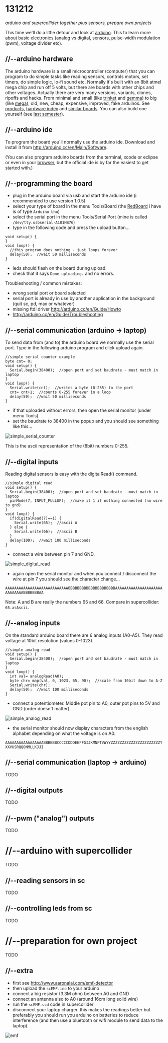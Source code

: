 131212
======

_arduino and supercollider together plus sensors, prepare own projects_

This time we'll do a little detour and look at [arduino](http://arduino.cc). This to learn more about basic electronics (analog vs digital, sensors, pulse-width modulation (pwm), voltage divider etc).

//--arduino hardware
--------------------
The arduino hardware is a small microcontroller (computer) that you can program to do simple tasks like reading sensors, controls motors, set timers, do simple logic, lo-fi sound etc. Normally it's built with an 8bit atmel mega chip and run off 5 volts, but there are boards with other chips and other voltages.
Actually there are very many versions, variants, clones, ripoffs and hacks. From minimal and small (like [trinket](http://www.adafruit.com/products/1501) and [gemma](http://www.adafruit.com/products/1222)) to big (like [mega](http://arduino.cc/en/Main/ArduinoBoardMega2560)), old, new, cheap, expensive, improved, fake arduinos. See [products](http://arduino.cc/en/Main/Products), [hardware index](http://arduino.cc/en/Main/Boards) and [similar boards](http://playground.arduino.cc/Main/SimilarBoards). You can also build one yourself (see [last semester](https://github.com/redFrik/udk09-Bits_and_Pieces/tree/master/udk130516)).

//--arduino ide
---------------
To program the board you'll normally use the arduino ide. Download and install it from <http://arduino.cc/en/Main/Software>.

(You can also program arduino boards from the terminal, xcode or eclipse or even in your [browser](http://codebender.cc), but the official ide is by far the easiest to get started with.)

//--programming the board
-------------------------

* plug in the arduino board via usb and start the arduino ide (i recommended to use version 1.0.5)
* select your type of board in the menu Tools/Board (the [RedBoard](https://www.sparkfun.com/products/11575) i have is of type `Arduino Uno`)
* select the serial port in the menu Tools/Serial Port (mine is called `/dev/tty.usbserial-A101NB76`)
* type in the following code and press the upload button...

```
void setup() {
}
void loop() {
  //this program does nothing - just loops forever
  delay(50);  //wait 50 milliseconds
}
```

* leds should flash on the board during upload.
* check that it says `Done uploading.` and no errors.

Troubleshooting / common mistakes:

* wrong serial port or board selected
* serial port is already in use by another application in the background (quit sc, pd, max or whatever)
* missing ftdi driver <http://arduino.cc/en/Guide/Howto>
* <http://arduino.cc/en/Guide/Troubleshooting>

//--serial communication (arduino -> laptop)
--------------------------------------------
To send data from (and to) the arduino board we normally use the serial port. Type in the following arduino program and click upload again.

```
//simple serial counter example
byte cnt= 0;
void setup() {
  Serial.begin(38400);  //open port and set baudrate - must match in laptop
}
void loop() {
  Serial.write(cnt);  //writes a byte (0-255) to the port
  cnt= cnt+1;  //counts 0-255 forever in a loop
  delay(50);  //wait 50 milliseconds
}
```

* if that uploaded without errors, then open the serial monitor (under menu Tools).
* set the baudrate to 38400 in the popup and you should see something like this...

![simple_serial_counter](https://raw.github.com/redFrik/udk10-Embedded_Systems/master/udk131212/simple_serial_counter.png)

This is the ascii representation of the (8bit) numbers 0-255.

//--digital inputs
------------------
Reading digital sensors is easy with the digitalRead() command. 

```
//simple digital read
void setup() {
  Serial.begin(38400);  //open port and set baudrate - must match in laptop
  pinMode(7, INPUT_PULLUP);  //make it 1 if nothing connected (no wire to gnd)
}
void loop() {
  if(digitalRead(7)==1) {
    Serial.write(65);  //ascii A
  } else {
    Serial.write(66);  //ascii B
  }
  delay(100);  //wait 100 milliseconds
}
```

* connect a wire between pin 7 and GND.

![simple_digital_read](https://raw.github.com/redFrik/udk10-Embedded_Systems/master/udk131212/simple_digital_read.jpg)

* again open the serial monitor and when you connect / disconnect the wire at pin 7 you should see the character change...

`AAAAAAAAAAAAAAAAAAAAAAAAAAAABBBBBBBBBBBBBBBBBBBBBAAAAAAAAAAAAAAAAAAAAAAAAAAAAABBBBBBBAA`

Note: A and B are really the numbers 65 and 66. Compare in supercollider: `65.asAscii`.

//--analog inputs
-----------------
On the standard arduino board there are 6 analog inputs (A0-A5). They read voltage at 10bit resolution (values 0-1023).

```
//simple analog read
void setup() {
  Serial.begin(38400);  //open port and set baudrate - must match in laptop
}
void loop() {
  int val= analogRead(A0);
  byte chr= map(val, 0, 1023, 65, 90);  //scale from 10bit down to A-Z
  Serial.write(chr);
  delay(50);  //wait 100 milliseconds
}
```

* connect a potentiometer.  Middle pot pin to A0, outer pot pins to 5V and GND (order doesn't matter).

![simple_analog_read](https://raw.github.com/redFrik/udk10-Embedded_Systems/master/udk131212/simple_analog_read.jpg)

* the serial monitor should now display characters from the english alphabet depending on what the voltage is on A0.

`AAAAAAAAAAAAAAAAABBBBBBCCCCCDDDEEFFGIJKMNPTVWYYZZZZZZZZZZZZZZZZZZZZZZYXXVUSRQQONMLLKJJI`

//--serial communication (laptop -> arduino)
--------------------------------------------
TODO

//--digital outputs
-------------------
TODO

//--pwm ("analog") outputs
--------------------------
TODO

//--arduino with supercollider
==============================
TODO

//--reading sensors in sc
-------------------------
TODO

//--controlling leds from sc
----------------------------
TODO

//--preparation for own project
===============================
TODO

//--extra
---------

* first see <http://www.aaronalai.com/emf-detector>
* then upload the `scEMF.ino` to your arduino
* connect a big resistor (3.3M ohm) between A0 and GND
* connect an antenna also to A0 (around 16cm long solid wire)
* run the `scEMF.scd` code in supercollider
* disconnect your laptop charger. this makes the readings better but preferably you should run you arduino on batteries to reduce interference (and then use a bluetooth or wifi module to send data to the laptop).

![emf](https://raw.github.com/redFrik/udk10-Embedded_Systems/master/udk131212/scEMF.jpg)
